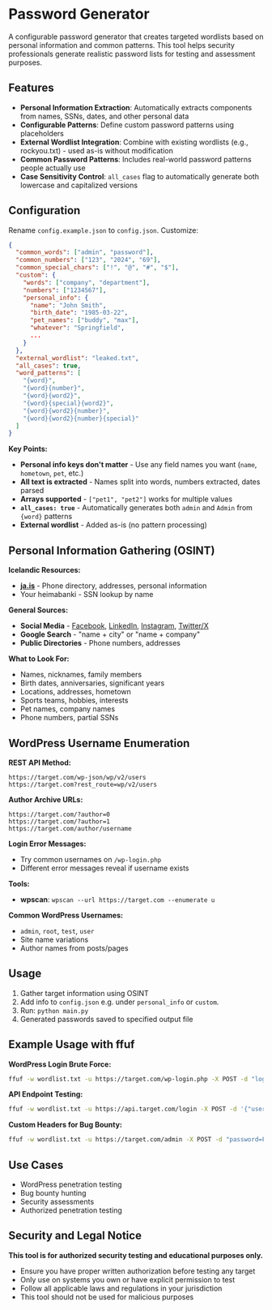 # Password Generator

A configurable password generator that creates targeted wordlists based on personal information and common patterns. This tool helps security professionals generate realistic password lists for testing and assessment purposes.

## Features

- **Personal Information Extraction**: Automatically extracts components from names, SSNs, dates, and other personal data
- **Configurable Patterns**: Define custom password patterns using placeholders
- **External Wordlist Integration**: Combine with existing wordlists (e.g., rockyou.txt) - used as-is without modification
- **Common Password Patterns**: Includes real-world password patterns people actually use
- **Case Sensitivity Control**: `all_cases` flag to automatically generate both lowercase and capitalized versions

## Configuration

Rename `config.example.json` to `config.json`. Customize:

```json
{
  "common_words": ["admin", "password"],
  "common_numbers": ["123", "2024", "69"],
  "common_special_chars": ["!", "@", "#", "$"],
  "custom": {
    "words": ["company", "department"],
    "numbers": ["1234567"],
    "personal_info": {
      "name": "John Smith",
      "birth_date": "1985-03-22",
      "pet_names": ["buddy", "max"],
      "whatever": "Springfield",
      ...
    }
  },
  "external_wordlist": "leaked.txt",
  "all_cases": true,
  "word_patterns": [
    "{word}",
    "{word}{number}",
    "{word}{word2}",
    "{word}{special}{word2}",
    "{word}{word2}{number}",
    "{word}{word2}{number}{special}"
  ]
}
```

**Key Points:**

- **Personal info keys don't matter** - Use any field names you want (`name`, `hometown`, `pet`, etc.)
- **All text is extracted** - Names split into words, numbers extracted, dates parsed
- **Arrays supported** - `["pet1", "pet2"]` works for multiple values
- **`all_cases: true`** - Automatically generates both `admin` and `Admin` from `{word}` patterns
- **External wordlist** - Added as-is (no pattern processing)

## Personal Information Gathering (OSINT)

**Icelandic Resources:**

- **[ja.is](https://ja.is)** - Phone directory, addresses, personal information
- Your heimabanki - SSN lookup by name

**General Sources:**

- **Social Media** - [Facebook](https://facebook.com), [LinkedIn](https://linkedin.com), [Instagram](https://instagram.com), [Twitter/X](https://x.com)
- **Google Search** - "name + city" or "name + company"
- **Public Directories** - Phone numbers, addresses

**What to Look For:**

- Names, nicknames, family members
- Birth dates, anniversaries, significant years
- Locations, addresses, hometown
- Sports teams, hobbies, interests
- Pet names, company names
- Phone numbers, partial SSNs

## WordPress Username Enumeration

**REST API Method:**

```
https://target.com/wp-json/wp/v2/users
https://target.com?rest_route=wp/v2/users
```

**Author Archive URLs:**

```
https://target.com/?author=0
https://target.com/?author=1
https://target.com/author/username
```

**Login Error Messages:**

- Try common usernames on `/wp-login.php`
- Different error messages reveal if username exists

**Tools:**

- **wpscan**: `wpscan --url https://target.com --enumerate u`

**Common WordPress Usernames:**

- `admin`, `root`, `test`, `user`
- Site name variations
- Author names from posts/pages

## Usage

1. Gather target information using OSINT
2. Add info to `config.json` e.g. under `personal_info` or `custom`.
3. Run: `python main.py`
4. Generated passwords saved to specified output file

## Example Usage with ffuf

**WordPress Login Brute Force:**

```bash
ffuf -w wordlist.txt -u https://target.com/wp-login.php -X POST -d "log=admin&pwd=FUZZ&wp-submit=Log+In" -H "User-Agent: Mozilla/5.0 (compatible; Bug Bounty Research)" -mc 200 -fs 1234
```

**API Endpoint Testing:**

```bash
ffuf -w wordlist.txt -u https://api.target.com/login -X POST -d '{"username":"admin","password":"FUZZ"}' -H "Content-Type: application/json" -H "User-Agent: Mozilla/5.0 (compatible; Security Research)" -mc 200,201
```

**Custom Headers for Bug Bounty:**

```bash
ffuf -w wordlist.txt -u https://target.com/admin -X POST -d "password=FUZZ" -H "X-Bug-Bounty: xxxxx" -mc 200,302
```

## Use Cases

- WordPress penetration testing
- Bug bounty hunting
- Security assessments
- Authorized penetration testing

## Security and Legal Notice

**This tool is for authorized security testing and educational purposes only.**

- Ensure you have proper written authorization before testing any target
- Only use on systems you own or have explicit permission to test
- Follow all applicable laws and regulations in your jurisdiction
- This tool should not be used for malicious purposes
